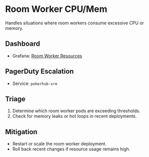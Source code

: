 # Room Worker CPU/Mem

Handles situations where room workers consume excessive CPU or memory.
 
## Dashboard
- Grafana: [Room Worker Resources](../../infrastructure/monitoring/grafana-room-worker.json)

## PagerDuty Escalation
- Service: `pokerhub-sre`

## Triage
1. Determine which room worker pods are exceeding thresholds.
2. Check for memory leaks or hot loops in recent deployments.

## Mitigation
- Restart or scale the room worker deployment.
- Roll back recent changes if resource usage remains high.
